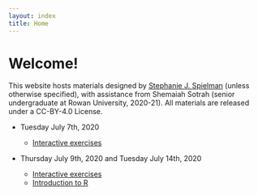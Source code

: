```yaml
---
layout: index
title: Home
---
```


# Welcome!
This website hosts materials designed by [Stephanie J. Spielman](https://spielmanlab.github.io) (unless otherwise specified), with assistance from Shemaiah Sotrah (senior undergraduate at Rowan University, 2020-21). All materials are released under a CC-BY-4.0 License.


+ Tuesday July 7th, 2020
  + [Interactive exercises](https://sjspielman.shinyapps.io/intro_data/)
  
+ Thursday July 9th, 2020 and Tuesday July 14th, 2020 
  + [Interactive exercises](https://sjspielman.shinyapps.io/intro_to_r/)
  + [Introduction to R](http://htmlpreview.github.io/?https://github.com/sjspielman/cb2r-ds-summer2020/blob/master/resources/introduction_to_R.html)
  